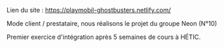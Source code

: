 Lien du site : https://playmobil-ghostbusters.netlify.com/

Mode client / prestataire, nous réalisons le projet du groupe Neon (N°10)

Premier exercice d'intégration après 5 semaines de cours à HÉTIC.
